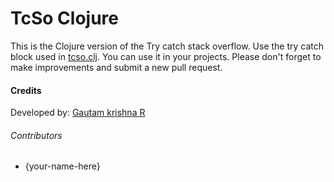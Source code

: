 # TcSo Clojure
This is the Clojure version of the Try catch stack overflow. Use the try catch block used in [tcso.clj](tcso.clj). You can use it in your projects. Please don't forget to make  improvements and submit a new pull request.

#### Credits
Developed by: [Gautam krishna R](https://github.com/gautamkrishnar/)

###### Contributors
* {your-name-here}

